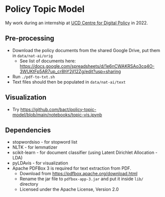 # Policy Topic Model

My work during an internship at [UCD Centre for Digital Policy](https://digitalpolicy.ie/) in 2022.

## Pre-processing

- Download the policy documents from the shared Google Drive, put them in `data/nat-ai/orig`
  - See list of documents here: https://docs.google.com/spreadsheets/d/1e6nCWAKRSAo3cq4O-3WUKtFp5AR7up_cr8hY2jI12Zg/edit?usp=sharing 
- Run `./pdf-to-txt.sh`
- Text files should then be populated in `data/nat-ai/text`

## Visualization

- Try https://github.com/bact/policy-topic-model/blob/main/notebooks/topic-vis.ipynb

## Dependencies

- stopwordsiso - for stopword list
- NLTK - for lemmatizer
- scikit-learn - for document classifier (using Latent Dirichlet Allocation - LDA)
- pyLDAvis - for visualization
- Apache PDFBox 3 is required for text extraction from PDF.
  - Download from https://pdfbox.apache.org/download.html 
  - Rename the jar file to `pdfbox-app-3.jar` and put it inside `lib/` directory
  - Licensed under the Apache License, Version 2.0
